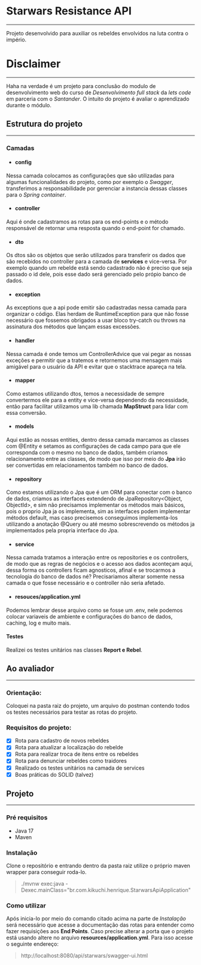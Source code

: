 # Starwars Resistance API
* * *
Projeto desenvolvido para auxiliar os rebeldes envolvidos na luta contra o império.

# Disclaimer
* * *
Haha na verdade é um projeto para conclusão do modulo de desenvolvimento web do curso de _Desenvolvimento full stack_ da _lets code_ em parceria com o _Santander_. O intuito do projeto é avaliar o aprendizado durante o módulo.

## Estrutura do projeto
* * *
### Camadas
* #### config
Nessa camada colocamos as configurações que são utilizadas para algumas funcionalidades do projeto, como por exemplo o *Swagger*, transferimos a responsabilidade por gerenciar a instancia dessas classes para o *Spring container*.
* #### controller
Aqui é onde cadastramos as rotas para os end-points e o método responsável de retornar uma resposta quando o end-point for chamado.
* #### dto
Os dtos são os objetos que serão utilizados para transferir os dados que são recebidos no controller para a camada de **services** e vice-versa. Por exemplo quando um rebelde está sendo cadastrado não é preciso que seja passado o id dele, pois esse dado será gerenciado pelo própio banco de dados.
* #### exception
As exceptions que a api pode emitir são cadastradas nessa camada para organizar o código. Elas herdam de RuntimeException para que não fosse necessário que fossemos obrigados a usar bloco try-catch ou throws na assinatura dos métodos que lançam essas excessões.
* #### handler
Nessa camada é onde temos um ControllerAdvice que vai pegar as nossas exceções e permitir que a tratemos e retornemos uma mensagem mais amigável para o usuário da API e evitar que o stacktrace apareça na tela.
* #### mapper
Como estamos utilizando dtos, temos a necessidade de sempre convertermos ele para a entity e vice-versa dependendo da necessidade, então para facilitar utilizamos uma lib chamada **MapStruct** para lidar com essa conversão.
* #### models
Aqui estão as nossas entities, dentro dessa camada marcamos as classes com @Entity e setamos as configurações de cada campo para que ele corresponda com o mesmo no banco de dados, também criamos relacionamento entre as classes, de modo que isso por meio do **Jpa** irão ser convertidas em relacionamentos também no banco de dados.
* #### repository
Como estamos utilizando o Jpa que é um ORM para conectar com o banco de dados, criamos as interfaces extendendo de JpaRepository<Object, ObjectId>, e sim não precisamos implementar os métodos mais básicos, pois o proprio Jpa ja os implementa, sim as interfaces podem implementar métodos default, mas caso precisemos conseguimos implementa-los utilizando a anotação @Query ou até mesmo sobrescrevendo os métodos ja implementados pela propria interface do Jpa.
* #### service
Nessa camada tratamos a interação entre os repositories e os controllers, de modo que as regras de negócios e o acesso aos dados aconteçam aqui, dessa forma os controllers ficam agnosticos, afinal e se trocarmos a tecnologia do banco de dados né? Precisariamos alterar somente nessa camada o que fosse necessário e o controller não seria afetado.
* #### resouces/application.yml
Podemos lembrar desse arquivo como se fosse um .env, nele podemos colocar variaveis de ambiente e configurações do banco de dados, caching, log e muito mais.
#### Testes
Realizei os testes unitários nas classes **Report e Rebel**.

## Ao avaliador
* * *
### Orientação:
Coloquei na pasta raiz do projeto, um arquivo do postman contendo todos os testes necessários para testar as rotas do projeto.
### Requisitos do projeto:
- [x] Rota para cadastro de novos rebeldes
- [x] Rota para atualizar a localização do rebelde
- [x] Rota para realizar troca de itens entre os rebeldes
- [x] Rota para denunciar rebeldes como traidores
- [x] Realizado os testes unitários na camada de services
- [x] Boas práticas do SOLID (talvez)

## Projeto
- - -
### Pré requisitos
- Java 17
- Maven

### Instalação
Clone o repositório e entrando dentro da pasta raiz utilize o próprio maven wrapper para conseguir roda-lo.
>./mvnw exec:java -Dexec.mainClass="br.com.kikuchi.henrique.StarwarsApiApplication"

### Como utilizar
Após inicia-lo por meio do comando citado acima na parte de *Instalação* será necessário que acesse a documentação das rotas para entender como fazer requisições aos **End Points**. Caso precise alterar a porta que o projeto está usando altere no arquivo **resources/application.yml**. Para isso acesse o seguinte endereço:
> http://localhost:8080/api/starwars/swagger-ui.html

